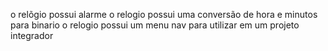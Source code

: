o relõgio possui alarme
o relogio possui uma conversão de hora e minutos para binario
o relogio possui um menu nav para utilizar em um projeto integrador 

